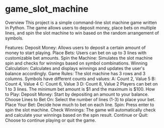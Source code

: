 # game_slot_machine
Overview
This project is a simple command-line slot machine game written in Python. The game allows users to deposit money, place bets on multiple lines, and spin the slot machine to win based on the random arrangement of symbols.

Features:
  Deposit Money: Allows users to deposit a certain amount of money to start playing.
  Place Bets: Users can bet on up to 3 lines with customizable bet amounts.
  Spin the Machine: Simulates the slot machine spin and checks for winnings based on symbol combinations.
  Winning Calculation: Calculates and displays winnings and updates the user's balance accordingly.
Game Rules:
  The slot machine has 3 rows and 3 columns.
  Symbols have different counts and values:
  A: Count 2, Value 5
  B: Count 4, Value 4
  C: Count 6, Value 3
  D: Count 8, Value 2
  Players can bet on 1 to 3 lines.
  The minimum bet amount is $1 and the maximum is $100.
How to Play:
  Deposit Money: Start by depositing an amount to your balance.
  Choose Lines to Bet On: Select the number of lines (1-3) to place your bet.
  Place Your Bet: Decide how much to bet on each line.
  Spin: Press enter to spin the slot machine.
  Check Winnings: The game will automatically check and calculate your winnings based on the spin result.
  Continue or Quit: Choose to continue playing or quit the game.
